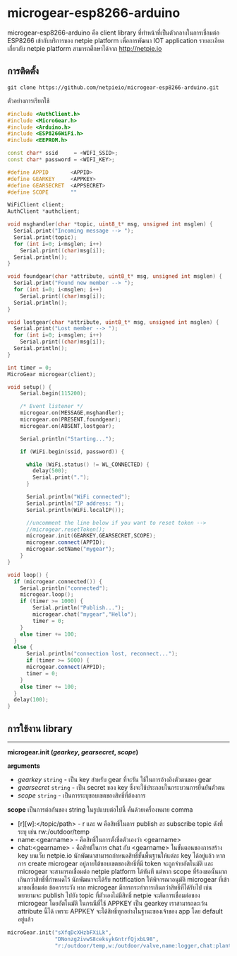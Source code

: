 # microgear-esp8266-arduino

microgear-esp8266-arduino คือ client library ที่ทำหน้าที่เป็นตัวกลางในการเชื่อมต่อ ESP8266 เข้ากับบริการของ netpie platform เพื่อการพัฒนา IOT application รายละเอียดเกี่ยวกับ netpie platform สามารถศึกษาได้จาก http://netpie.io

## การติดตั้ง

```
git clone https://github.com/netpieio/microgear-esp8266-arduino.git
```

ตัวอย่างการเรียกใช้
```c++
#include <AuthClient.h>
#include <MicroGear.h>
#include <Arduino.h>
#include <ESP8266WiFi.h>
#include <EEPROM.h>

const char* ssid     = <WIFI_SSID>;
const char* password = <WIFI_KEY>;

#define APPID       <APPID>
#define GEARKEY     <APPKEY>
#define GEARSECRET  <APPSECRET>
#define SCOPE       ""

WiFiClient client;
AuthClient *authclient;

void msghandler(char *topic, uint8_t* msg, unsigned int msglen) {
  Serial.print("Incoming message --> ");
  Serial.print(topic);
  for (int i=0; i<msglen; i++)
    Serial.print((char)msg[i]);
  Serial.println();  
}

void foundgear(char *attribute, uint8_t* msg, unsigned int msglen) {
  Serial.print("Found new member --> ");
  for (int i=0; i<msglen; i++)
    Serial.print((char)msg[i]);
  Serial.println();  
}

void lostgear(char *attribute, uint8_t* msg, unsigned int msglen) {
  Serial.print("Lost member --> ");
  for (int i=0; i<msglen; i++)
    Serial.print((char)msg[i]);
  Serial.println();  
}

int timer = 0;
MicroGear microgear(client);

void setup() {
    Serial.begin(115200);

    /* Event listener */
    microgear.on(MESSAGE,msghandler);
    microgear.on(PRESENT,foundgear);
    microgear.on(ABSENT,lostgear);

    Serial.println("Starting...");

    if (WiFi.begin(ssid, password)) {

      while (WiFi.status() != WL_CONNECTED) {
        delay(500);
        Serial.print(".");
      }

      Serial.println("WiFi connected");  
      Serial.println("IP address: ");
      Serial.println(WiFi.localIP());

	  //uncomment the line below if you want to reset token -->
      //microgear.resetToken();
      microgear.init(GEARKEY,GEARSECRET,SCOPE);
      microgear.connect(APPID);
      microgear.setName("mygear");
    }
}

void loop() {
  if (microgear.connected()) {
    Serial.println("connected");
    microgear.loop();
    if (timer >= 1000) {
        Serial.println("Publish...");
        microgear.chat("mygear","Hello");
        timer = 0;
    } 
    else timer += 100;
  }
  else {
      Serial.println("connection lost, reconnect...");
      if (timer >= 5000) {
      microgear.connect(APPID);
      timer = 0;
    }
    else timer += 100;
  }
  delay(100);
}
```
## การใช้งาน library
---
**microgear.init (*gearkey*, *gearsecret*, *scope*)**

**arguments**
* *gearkey* `string` - เป็น key สำหรับ gear ที่จะรัน ใช้ในการอ้างอิงตัวตนของ gear
* *gearsecret* `string` - เป็น secret ของ key ซึ่งจะใช้ประกอบในกระบวนการยืนยันตัวตน
* *scope* `string` - เป็นการระบุขอบเขตของสิทธิ์ที่ต้องการ

**scope**
เป็นการต่อกันของ string ในรูปแบบต่อไปนี้ คั่นด้วยเครื่องหมาย comma
  * [r][w]:&lt;/topic/path&gt; - r และ w คือสิทธิ์ในการ publish ละ subscribe topic ดังที่ระบุ เช่น rw:/outdoor/temp
  *  name:&lt;gearname&gt; - คือสิทธิ์ในการตั้งชื่อตัวเองว่า &lt;gearname&gt;
  *  chat:&lt;gearname&gt; - คือสิทธ์ในการ chat กับ &lt;gearname&gt;
ในขั้นตอนของการสร้าง key บนเว็บ netpie.io นักพัฒนาสามารถกำหนดสิทธิ์ขั้นพื้นฐานให้แต่ละ key ได้อยู่แล้ว หากการ create microgear อยู่ภายใต้ขอบเขตของสิทธิ์ที่มี token จะถูกจ่ายอัตโนมัติ และ microgear จะสามารถเชื่อมต่อ netpie platform ได้ทันที แต่หาก scope ที่ร้องขอนั้นมากเกินกว่าสิทธิ์ที่กำหนดไว้ นักพัฒนาจะได้รับ notification ให้พิจารณาอนุมัติ microgear ที่เข้ามาขอเชื่อมต่อ ข้อควรระวัง หาก microgear มีการกระทำการเกินกว่าสิทธิ์ที่ได้รับไป เช่น พยายามจะ publish ไปยัง topic ที่ตัวเองไม่มีสิทธิ์ netpie จะตัดการเชื่อมต่อของ microgear โดยอัตโนมัติ ในกรณีที่ใช้ APPKEY เป็น gearkey เราสามารถละเว้น attribute นี้ได้ เพราะ APPKEY จะได้สิทธิ์ทุกอย่างในฐานะของเจ้าของ app โดย default อยู่แล้ว 

```c++
microGear.init("sXfqDcXHzbFXiLk",
               "DNonzg2ivwS8ceksykGntrfQjxbL98",
               "r:/outdoor/temp,w:/outdoor/valve,name:logger,chat:plant");
```
